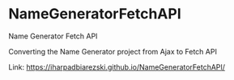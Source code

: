 # NameGeneratorFetchAPI
Name Generator Fetch API

Converting the Name Generator project from Ajax to Fetch API

Link: https://iharpadbiarezski.github.io/NameGeneratorFetchAPI/
